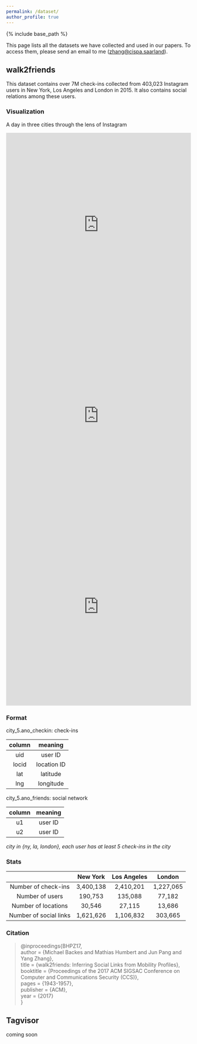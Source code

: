 ```yaml
---
permalink: /dataset/
author_profile: true
---
```


{% include base_path %}

This page lists all the datasets we have collected and used in our papers.
To access them, please send an email to me (zhang@cispa.saarland).


<a name="walk2friends"></a>
## walk2friends

This dataset contains over 7M check-ins collected from 403,023 Instagram users in New York, Los Angeles and London in 2015. It also contains social relations among these users.

### Visualization

A day in three cities through the lens of Instagram

<iframe width="100%" height="520" frameborder="0" src="https://charleschang1987.carto.com/builder/729ef880-5d51-459d-91f2-d48db6e3cd00/embed" allowfullscreen webkitallowfullscreen mozallowfullscreen oallowfullscreen msallowfullscreen></iframe>

<iframe width="100%" height="520" frameborder="0" src="https://charleschang1987.carto.com/builder/a38bbd77-4d4e-431a-812a-1116abd35591/embed" allowfullscreen webkitallowfullscreen mozallowfullscreen oallowfullscreen msallowfullscreen></iframe>

<iframe width="100%" height="520" frameborder="0" src="https://charleschang1987.carto.com/builder/c926bba2-b82b-490d-8ff1-56f7f93b2ff2/embed" allowfullscreen webkitallowfullscreen mozallowfullscreen oallowfullscreen msallowfullscreen></iframe>

### Format

city\_5.ano\_checkin: check-ins

| column | meaning |
| :---: | :---: |
| uid | user ID | 
| locid | location ID | 
| lat | latitude | 
| lng | longitude |

city\_5.ano\_friends: social network 

| column | meaning |
| :---: | :---: |
| u1 | user ID | 
| u2 | user ID | 

*city in {ny, la, london}, each user has at least 5 check-ins in the city*

### Stats

|  | New York | Los Angeles | London | 
| :-----: | :-----: | :-----: | :-----: | 
| Number of check-ins | 3,400,138 | 2,410,201 | 1,227,065 | 
| Number of users | 190,753 | 135,088 | 77,182 | 
| Number of locations | 30,546 | 27,115 | 13,686 | 
| Number of social links | 1,621,626 | 1,106,832 | 303,665 | 

### Citation

> @inproceedings{BHPZ17,  
> author = {Michael Backes and Mathias Humbert and Jun Pang and Yang Zhang},  
> title = {walk2friends: Inferring Social Links from Mobility Profiles},  
> booktitle = {Proceedings of the 2017 ACM SIGSAC Conference on Computer and Communications Security (CCS)},  
> pages = {1943-1957},  
> publisher = {ACM},  
> year = {2017}  
> }

<a name="tagvisor"></a>
## Tagvisor

coming soon
